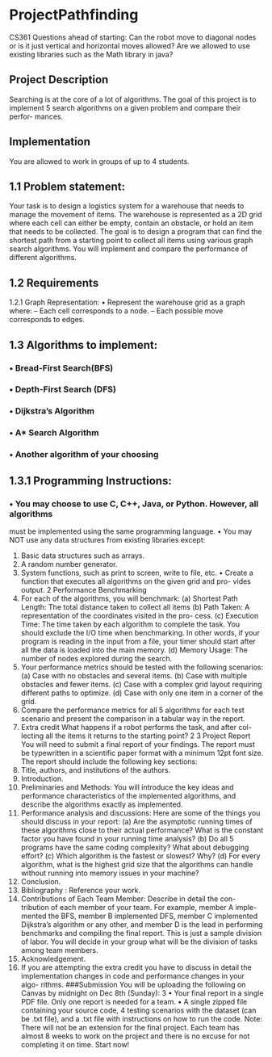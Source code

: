 # ProjectPathfinding
CS361
Questions ahead of starting:
Can the robot move to diagonal nodes or is it just vertical and horizontal moves allowed?
Are we allowed to use existing libraries such as the Math library in java?

## Project Description
Searching is at the core of a lot of algorithms. The goal of this project is to
implement 5 search algorithms on a given problem and compare their perfor-
mances.
## Implementation
You are allowed to work in groups of up to 4 students.
## 1.1 Problem statement:
Your task is to design a logistics system for a warehouse that needs to manage
the movement of items. The warehouse is represented as a 2D grid where each
cell can either be empty, contain an obstacle, or hold an item that needs to be
collected. The goal is to design a program that can find the shortest path from
a starting point to collect all items using various graph search algorithms. You
will implement and compare the performance of different algorithms.
## 1.2 Requirements
1.2.1 Graph Representation:
• Represent the warehouse grid as a graph where:
– Each cell corresponds to a node.
– Each possible move corresponds to edges.
## 1.3 Algorithms to implement:
### • Bread-First Search(BFS)
### • Depth-First Search (DFS)
### • Dijkstra’s Algorithm
### • A* Search Algorithm
### • Another algorithm of your choosing
## 1.3.1 Programming Instructions:
### • You may choose to use C, C++, Java, or Python. However, all algorithms
must be implemented using the same programming language.
• You may NOT use any data structures from existing libraries except:
1. Basic data structures such as arrays.
2. A random number generator.
3. System functions, such as print to screen, write to file, etc.
• Create a function that executes all algorithms on the given grid and pro-
vides output.
2 Performance Benchmarking
1. For each of the algorithms, you will benchmark:
(a) Shortest Path Length: The total distance taken to collect all items
(b) Path Taken: A representation of the coordinates visited in the pro-
cess.
(c) Execution Time: The time taken by each algorithm to complete the
task. You should exclude the I/O time when benchmarking. In other
words, if your program is reading in the input from a file, your timer
should start after all the data is loaded into the main memory.
(d) Memory Usage: The number of nodes explored during the search.
2. Your performance metrics should be tested with the following scenarios:
(a) Case with no obstacles and several items.
(b) Case with multiple obstacles and fewer items.
(c) Case with a complex grid layout requiring different paths to optimize.
(d) Case with only one item in a corner of the grid.
3. Compare the performance metrics for all 5 algorithms for each test scenario
and present the comparison in a tabular way in the report.
4. Extra credit What happens if a robot performs the task, and after col-
lecting all the items it returns to the starting point?
2
3 Project Report
You will need to submit a final report of your findings. The report must be
typewritten in a scientific paper format with a minimum 12pt font size. The
report should include the following key sections:
1. Title, authors, and institutions of the authors.
2. Introduction.
3. Preliminaries and Methods: You will introduce the key ideas and
performance characteristics of the implemented algorithms, and describe
the algorithms exactly as implemented.
4. Performance analysis and discussions: Here are some of the things
you should discuss in your report:
(a) Are the asymptotic running times of these algorithms close to their
actual performance? What is the constant factor you have found in
your running time analysis?
(b) Do all 5 programs have the same coding complexity? What about
debugging effort?
(c) Which algorithm is the fastest or slowest? Why?
(d) For every algorithm, what is the highest grid size that the algorithms
can handle without running into memory issues in your machine?
5. Conclusion.
6. Bibliography : Reference your work.
7. Contributions of Each Team Member: Describe in detail the con-
tribution of each member of your team. For example, member A imple-
mented the BFS, member B implemented DFS, member C implemented
Dijkstra’s algorithm or any other, and member D is the lead in performing
benchmarks and compiling the final report. This is just a sample division
of labor. You will decide in your group what will be the division of tasks
among team members.
8. Acknowledgement.
9. If you are attempting the extra credit you have to discuss in detail the
implementation changes in code and performance changes in your algo-
rithms.
###Submission
You will be uploading the following on Canvas by midnight on Dec 8th (Sunday):
3
• Your final report in a single PDF file. Only one report is needed for a
team.
• A single zipped file containing your source code, 4 testing scenarios with
the dataset (can be .txt file), and a .txt file with instructions on how to
run the code.
Note: There will not be an extension for the final project. Each team has
almost 8 weeks to work on the project and there is no excuse for not completing
it on time. Start now!
